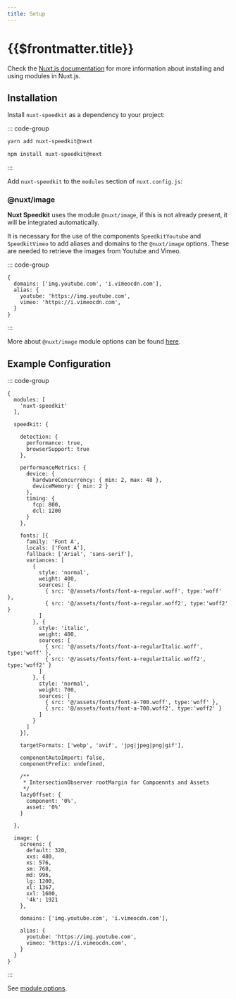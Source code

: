 ```yaml
---
title: Setup
---
```


# {{$frontmatter.title}}

Check the [Nuxt.js documentation](https://nuxtjs.org/guides/configuration-glossary/configuration-modules) for more information about installing and using modules in Nuxt.js.

## Installation

Install `nuxt-speedkit` as a dependency to your project:

::: code-group

  ```bash [Yarn]
  yarn add nuxt-speedkit@next
  ```

  ```bash [NPM]
  npm install nuxt-speedkit@next
  ```

:::

Add `nuxt-speedkit` to the `modules` section of `nuxt.config.js`:

### @nuxt/image

**Nuxt Speedkit** uses the module `@nuxt/image`, if this is not already present, it will be integrated automatically.

It is necessary for the use of the components `SpeedkitYoutube` and `SpeedkitVimeo` to add aliases and domains to the `@nuxt/image` options. These are needed to retrieve the images from Youtube and Vimeo.

::: code-group

````js[@nuxt/image]
{
  domains: ['img.youtube.com', 'i.vimeocdn.com'],
  alias: {
    youtube: 'https://img.youtube.com',
    vimeo: 'https://i.vimeocdn.com',
  }
}
````

:::

More about `@nuxt/image` module options can be found [here](https://image.nuxtjs.org/configuration).

## Example Configuration

::: code-group

````js[nuxt.config.js]
{
  modules: [
    'nuxt-speedkit'
  ],

  speedkit: {

    detection: {
      performance: true,
      browserSupport: true
    },

    performanceMetrics: {
      device: {
        hardwareConcurrency: { min: 2, max: 48 },
        deviceMemory: { min: 2 }
      },
      timing: {
        fcp: 800,
        dcl: 1200
      }
    },

    fonts: [{
      family: 'Font A',
      locals: ['Font A'],
      fallback: ['Arial', 'sans-serif'],
      variances: [
        {
          style: 'normal',
          weight: 400,
          sources: [
            { src: '@/assets/fonts/font-a-regular.woff', type:'woff' },
            { src: '@/assets/fonts/font-a-regular.woff2', type:'woff2' }
          ]
        }, {
          style: 'italic',
          weight: 400,
          sources: [
            { src: '@/assets/fonts/font-a-regularItalic.woff', type:'woff' },
            { src: '@/assets/fonts/font-a-regularItalic.woff2', type:'woff2' }
          ]
        }, {
          style: 'normal',
          weight: 700,
          sources: [
            { src: '@/assets/fonts/font-a-700.woff', type:'woff' },
            { src: '@/assets/fonts/font-a-700.woff2', type:'woff2' }
          ]
        }
      ]
    }],

    targetFormats: ['webp', 'avif', 'jpg|jpeg|png|gif'],

    componentAutoImport: false,
    componentPrefix: undefined,

    /**
     * IntersectionObserver rootMargin for Compoennts and Assets
     */
    lazyOffset: {
      component: '0%',
      asset: '0%'
    }
    
  },

  image: {
    screens: {
      default: 320,
      xxs: 480,
      xs: 576,
      sm: 768,
      md: 996,
      lg: 1200,
      xl: 1367,
      xxl: 1600,
      '4k': 1921
    },

    domains: ['img.youtube.com', 'i.vimeocdn.com'],

    alias: {
      youtube: 'https://img.youtube.com',
      vimeo: 'https://i.vimeocdn.com',
    }
  }
}
````

:::

See [module options](/guide/options).
